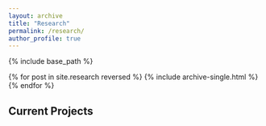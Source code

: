 ```yaml
---
layout: archive
title: "Research"
permalink: /research/
author_profile: true
---
```

{% include base_path %}

{% for post in site.research reversed %} 
 {% include archive-single.html %} 
{% endfor %}

## Current Projects

